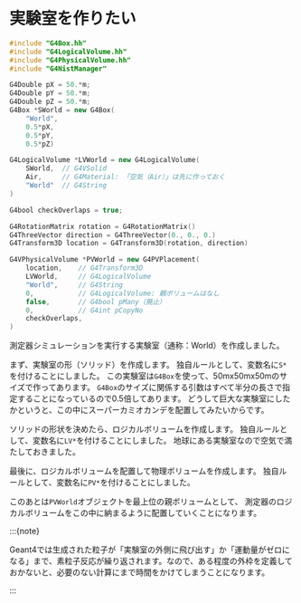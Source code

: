 # 実験室を作りたい

```cpp
#include "G4Box.hh"
#include "G4LogicalVolume.hh"
#include "G4PhysicalVolume.hh"
#include "G4NistManager"

G4Double pX = 50.*m;
G4Double pY = 50.*m;
G4Double pZ = 50.*m;
G4Box *SWorld = new G4Box(
    "World",
    0.5*pX,
    0.5*pY,
    0.5*pZ)

G4LogicalVolume *LVWorld = new G4LogicalVolume(
    SWorld,  // G4VSolid
    Air,     // G4Material: 「空気（Air）」は先に作っておく
    "World"  // G4String
)

G4bool checkOverlaps = true;

G4RotationMatrix rotation = G4RotationMatrix()
G4ThreeVector direction = G4ThreeVector(0., 0., 0.)
G4Transform3D location = G4Transform3D(rotation, direction)

G4VPhysicalVolume *PVWorld = new G4PVPlacement(
    location,    // G4Transform3D
    LVWorld,     // G4LogicalVolume
    "World",     // G4String
    0,           // G4LogicalVolume: 親ボリュームはなし
    false,       // G4bool pMany（廃止）
    0,           // G4int pCopyNo
    checkOverlaps,
)
```

測定器シミュレーションを実行する実験室（通称：World）を作成しました。

まず、実験室の形（ソリッド）を作成します。
独自ルールとして、変数名に``S*``を付けることにしました。
この実験室は``G4Box``を使って、50mx50mx50mのサイズで作ってあります。
``G4Box``のサイズに関係する引数はすべて半分の長さで指定することになっているので0.5倍してあります。
どうして巨大な実験室にしたかというと、この中にスーパーカミオカンデを配置してみたいからです。

ソリッドの形状を決めたら、ロジカルボリュームを作成します。
独自ルールとして、変数名に``LV*``を付けることにしました。
地球にある実験室なので空気で満たしておきました。

最後に、ロジカルボリュームを配置して物理ボリュームを作成します。
独自ルールとして、変数名に``PV*``を付けることにしました。

このあとは``PVWorld``オブジェクトを最上位の親ボリュームとして、
測定器のロジカルボリュームをこの中に納まるように配置していくことになります。

:::{note}

Geant4では生成された粒子が「実験室の外側に飛び出す」か「運動量がゼロになる」まで、素粒子反応が繰り返されます。なので、ある程度の外枠を定義しておかないと、必要のない計算にまで時間をかけてしまうことになります。

:::
